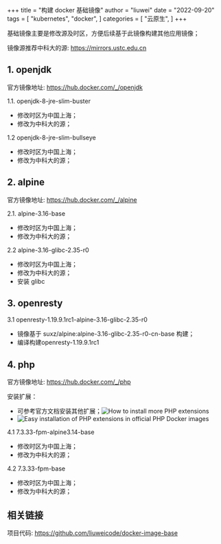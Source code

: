 +++
title = "构建 docker 基础镜像"
author = "liuwei"
date = "2022-09-20"
tags = [
    "kubernetes",
    "docker",
]
categories = [
    "云原生",
]
+++

基础镜像主要是修改源及时区，方便后续基于此镜像构建其他应用镜像；

镜像源推荐中科大的源: https://mirrors.ustc.edu.cn

## 1. openjdk
官方镜像地址: https://hub.docker.com/_/openjdk

1.1. openjdk-8-jre-slim-buster

- 修改时区为中国上海；
- 修改为中科大的源；

1.2 openjdk-8-jre-slim-bullseye

- 修改时区为中国上海；
- 修改为中科大的源；

## 2. alpine

官方镜像地址: https://hub.docker.com/_/alpine

2.1. alpine-3.16-base

- 修改时区为中国上海；
- 修改为中科大的源；

2.2 alpine-3.16-glibc-2.35-r0

- 修改时区为中国上海；
- 修改为中科大的源；
- 安装 glibc

## 3. openresty

3.1 openresty-1.19.9.1rc1-alpine-3.16-glibc-2.35-r0

- 镜像基于 suxz/alpine:alpine-3.16-glibc-2.35-r0-cn-base 构建；
- 编译构建openresty-1.19.9.1rc1

## 4. php

官方镜像地址: https://hub.docker.com/_/php

安装扩展：

- 可参考官方文档安装其他扩展；![How to install more PHP extensions](https://hub.docker.com/_/php)
- ![Easy installation of PHP extensions in official PHP Docker images](https://github.com/mlocati/docker-php-extension-installer)


4.1 7.3.33-fpm-alpine3.14-base

- 修改时区为中国上海；
- 修改为中科大的源；

4.2 7.3.33-fpm-base

- 修改时区为中国上海；
- 修改为中科大的源；


## 相关链接

项目代码: https://github.com/liuweicode/docker-image-base
